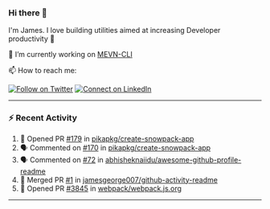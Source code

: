 ### Hi there 👋

I'm James. I love building utilities aimed at increasing Developer productivity :raised_hands: 

🔭 I’m currently working on [MEVN-CLI](https://github.com/madlabsinc/mevn-cli)

📫 How to reach me:

[![Follow on Twitter](https://img.shields.io/badge/--twitter?label=Twitter&logo=Twitter&style=social)](https://twitter.com/james_madhacks) [![Connect on LinkedIn](https://img.shields.io/badge/--linkedin?label=LinkedIn&logo=LinkedIn&style=social)](https://www.linkedin.com/in/jamesgeorge007)

---

### :zap: Recent Activity

<!--START_SECTION:activity-->
1. 💪 Opened PR [#179](https://github.com//pikapkg/create-snowpack-app/pull/179) in [pikapkg/create-snowpack-app](https://github.com//pikapkg/create-snowpack-app)
2. 🗣 Commented on [#170](https://github.com//pikapkg/create-snowpack-app/issues/170) in [pikapkg/create-snowpack-app](https://github.com//pikapkg/create-snowpack-app)
3. 🗣 Commented on [#72](https://github.com//abhisheknaiidu/awesome-github-profile-readme/issues/72) in [abhisheknaiidu/awesome-github-profile-readme](https://github.com//abhisheknaiidu/awesome-github-profile-readme)
4. 🎉 Merged PR [#1](https://github.com//jamesgeorge007/github-activity-readme/pull/1) in [jamesgeorge007/github-activity-readme](https://github.com//jamesgeorge007/github-activity-readme)
5. 💪 Opened PR [#3845](https://github.com//webpack/webpack.js.org/pull/3845) in [webpack/webpack.js.org](https://github.com//webpack/webpack.js.org)
<!--END_SECTION:activity-->

---

<!--
**jamesgeorge007/jamesgeorge007** is a ✨ _special_ ✨ repository because its `README.md` (this file) appears on your GitHub profile.

Here are some ideas to get you started:

- 🌱 I’m currently learning ...
- 👯 I’m looking to collaborate on ...
- 🤔 I’m looking for help with ...
- 💬 Ask me about ...
- 😄 Pronouns: ...
- ⚡ Fun fact: ...
-->
